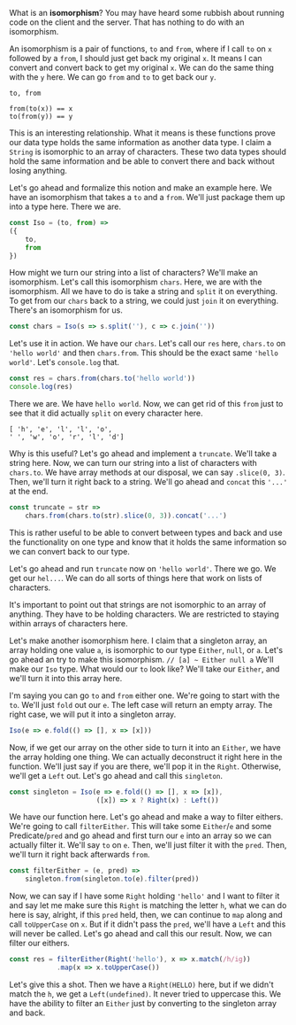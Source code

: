 What is an **isomorphism**? You may have heard some rubbish about running code on the client and the server. That has nothing to do with an isomorphism.

An isomorphism is a pair of functions, `to` and `from`, where if I call `to` on `x` followed by a `from`, I should just get back my original `x`. It means I can convert and convert back to get my original `x`. We can do the same thing with the `y` here. We can go `from` and `to` to get back our `y`.

```
to, from

from(to(x)) == x
to(from(y)) == y
```

This is an interesting relationship. What it means is these functions prove our data type holds the same information as another data type. I claim a `String` is isomorphic to an array of characters. These two data types should hold the same information and be able to convert there and back without losing anything.

Let's go ahead and formalize this notion and make an example here. We have an isomorphism that takes a `to` and a `from`. We'll just package them up into a type here. There we are.

```javascript
const Iso = (to, from) =>
({
    to,
    from
})
```

How might we turn our string into a list of characters? We'll make an isomorphism. Let's call this isomorphism `chars`. Here, we are with the isomorphism. All we have to do is take a string and `split` it on everything. To get from our `chars` back to a string, we could just `join` it on everything. There's an isomorphism for us.

```javascript
const chars = Iso(s => s.split(''), c => c.join(''))
```

Let's use it in action. We have our `chars`. Let's call our `res` here, `chars.to` on `'hello world'` and then `chars.from`. This should be the exact same `'hello world'`. Let's `console.log` that.

```javascript
const res = chars.from(chars.to('hello world'))
console.log(res)
```

There we are. We have `hello world`. Now, we can get rid of this `from` just to see that it did actually `split` on every character here.

```
[ 'h', 'e', 'l', 'l', 'o',
' ', 'w', 'o', 'r', 'l', 'd']
```

Why is this useful? Let's go ahead and implement a `truncate`. We'll take a string here. Now, we can turn our string into a list of characters with `chars.to`. We have array methods at our disposal, we can say `.slice(0, 3)`. Then, we'll turn it right back to a string. We'll go ahead and `concat` this `'...'` at the end.

```javascript
const truncate = str =>
    chars.from(chars.to(str).slice(0, 3)).concat('...')
```

This is rather useful to be able to convert between types and back and use the functionality on one type and know that it holds the same information so we can convert back to our type.

Let's go ahead and run `truncate` now on `'hello world'`. There we go. We get our `hel...`. We can do all sorts of things here that work on lists of characters.

It's important to point out that strings are not isomorphic to an array of anything. They have to be holding characters. We are restricted to staying within arrays of characters here.

Let's make another isomorphism here. I claim that a singleton array, an array holding one value `a`, is isomorphic to our type `Either`, `null`, or `a`. Let's go ahead an try to make this isomorphism. `// [a] ~ Either null a` We'll make our `Iso` type. What would our `to` look like? We'll take our `Either`, and we'll turn it into this array here.


I'm saying you can go `to` and `from` either one. We're going to start with the `to`. We'll just `fold` out our `e`. The left case will return an empty array. The right case, we will put it into a singleton array.

```javascript
Iso(e => e.fold(() => [], x => [x]))
```

Now, if we get our array on the other side to turn it into an `Either`, we have the array holding one thing. We can actually deconstruct it right here in the function. We'll just say if you are there, we'll pop it in the `Right`. Otherwise, we'll get a `Left` out. Let's go ahead and call this `singleton`.

```javascript
const singleton = Iso(e => e.fold(() => [], x => [x]),
                      ([x]) => x ? Right(x) : Left())
```

We have our function here. Let's go ahead and make a way to filter eithers. We're going to call `filterEither`. This will take some `Either`/`e` and some Predicate/`pred` and go ahead and first turn our `e` into an array so we can actually filter it. We'll say `to` on `e`. Then, we'll just filter it with the `pred`. Then, we'll turn it right back afterwards `from`.

```javascript 
const filterEither = (e, pred) =>
    singleton.from(singleton.to(e).filter(pred))
```

Now, we can say if I have some `Right` holding `'hello'` and I want to filter it and say let me make sure this `Right` is matching the letter `h`, what we can do here is say, alright, if this `pred` held, then, we can continue to `map` along and call `toUpperCase` on `x`. But if it didn't pass the `pred`, we'll have a `Left` and this will never be called. Let's go ahead and call this our result. Now, we can filter our eithers.

```javascript
const res = filterEither(Right('hello'), x => x.match(/h/ig))
            .map(x => x.toUpperCase())
```

Let's give this a shot. Then we have a `Right(HELLO)` here, but if we didn't match the `h`, we get a `Left(undefined)`. It never tried to uppercase this. We have the ability to filter an `Either` just by converting to the singleton array and back.